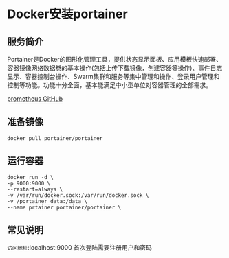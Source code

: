 # Docker安装portainer #
## 服务简介 ##
Portainer是Docker的图形化管理工具，提供状态显示面板、应用模板快速部署、容器镜像网络数据卷的基本操作(包括上传下载镜像，创建容器等操作)、事件日志显示、容器控制台操作、Swarm集群和服务等集中管理和操作、登录用户管理和控制等功能。功能十分全面，基本能满足中小型单位对容器管理的全部需求。

[prometheus GitHub](https://github.com/portainer/portainer)

## 准备镜像 ##
    docker pull portainer/portainer
## 运行容器 ##
    docker run -d \
    -p 9000:9000 \
    --restart=always \
    -v /var/run/docker.sock:/var/run/docker.sock \
    -v /portainer_data:/data \
    --name prtainer portainer/portainer \
## 常见说明 ##
`访问地址`:localhost:9000
首次登陆需要注册用户和密码